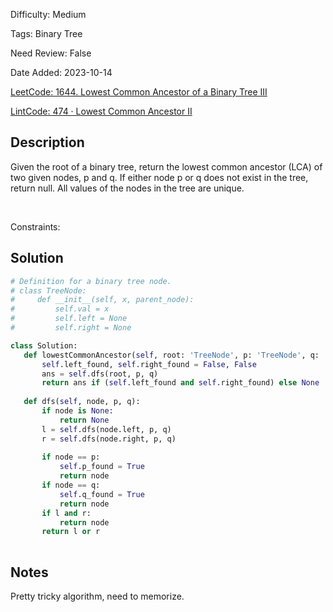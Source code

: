 Difficulty: Medium

Tags: Binary Tree

Need Review: False

Date Added: 2023-10-14

[LeetCode: 1644. Lowest Common Ancestor of a Binary Tree III](https://leetcode.com/problems/lowest-common-ancestor-of-a-binary-tree-ii/)

[LintCode: 474 · Lowest Common Ancestor II](https://www.lintcode.com/problem/474/?_from=collection&fromId=161)

## Description 
Given the root of a binary tree, return the lowest common ancestor (LCA) of two given nodes, p and q. If either node p or q does not exist in the tree, return null. All values of the nodes in the tree are unique.




 

Constraints:





## Solution 
 ```python 
# Definition for a binary tree node.
# class TreeNode:
#     def __init__(self, x, parent_node):
#         self.val = x
#         self.left = None
#         self.right = None

class Solution:
    def lowestCommonAncestor(self, root: 'TreeNode', p: 'TreeNode', q: 'TreeNode') -> 'TreeNode':
        self.left_found, self.right_found = False, False
        ans = self.dfs(root, p, q)
        return ans if (self.left_found and self.right_found) else None
       
    def dfs(self, node, p, q):
        if node is None:
            return None
        l = self.dfs(node.left, p, q)
        r = self.dfs(node.right, p, q)
        
        if node == p:
            self.p_found = True
            return node
        if node == q:
            self.q_found = True
            return node
        if l and r:
            return node
        return l or r
        

 ``` 
## Notes
Pretty tricky algorithm, need to memorize.